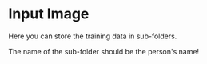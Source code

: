 # Input Image

Here you can store the training data in sub-folders.

The name of the sub-folder should be the person's name!